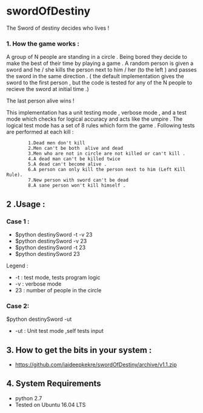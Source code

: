 # swordOfDestiny
The Sword of destiny decides who lives ! 

### 1. How the game works :
A group of N people are standing in a circle . Being bored they decide to make the best of their time by playing a game . A random person is given a sword and he / she kills the person next to him / her (to the left ) and passes the sword in the same direction . ( the default implementation gives the sword to the first person , but the code is tested for any of the N people to recieve the sword at initial time .) 

The last person alive wins ! 

This implementation has a unit testing mode , verbose mode , and a test mode which checks for logical accuracy and acts like the umpire . 
The logical test mode has a set of 8 rules which form the game . 
Following tests are performed at each kill :

            1.Dead men don't kill
            2.Men can't be both  alive and dead
            3.Men who are not in circle are not killed or can't kill .
            4.A dead man can't be killed twice
            5.A dead can't become alive .
            6.A person can only kill the person next to him (Left Kill Rule).
            7.New person with sword can't be dead
            8.A sane person won't kill himself .



## 2 .Usage : 
### Case 1 : 
* $python destinySword -t -v 23 
* $python destinySword -v 23 
* $python destinySword -t  23 
* $python destinySword  23 

 Legend :
* -t : test mode, tests program  logic
* -v : verbose mode 
* 23 : number of people in the circle 

### Case 2: 
$python destinySword -ut 

* -ut : Unit test mode ,self tests input 

## 3. How to get the bits in your system : 
* https://github.com/jaideepkekre/swordOfDestiny/archive/v1.1.zip

## 4. System Requirements 
* python 2.7 
* Tested on Ubuntu 16.04 LTS 


